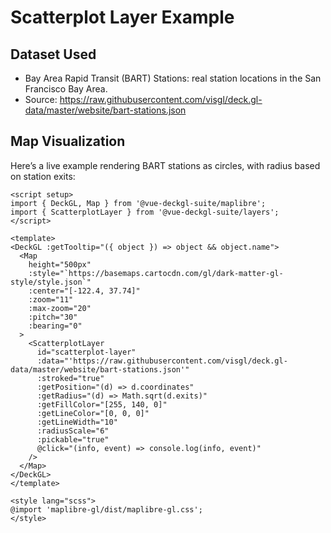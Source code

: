 <script setup>
import { DeckGL, Map } from '@vue-deckgl-suite/maplibre';
import { ScatterplotLayer } from '@vue-deckgl-suite/layers';
import 'maplibre-gl/dist/maplibre-gl.css';
</script>

# Scatterplot Layer Example

## Dataset Used
- Bay Area Rapid Transit (BART) Stations: real station locations in the San Francisco Bay Area.
- Source: https://raw.githubusercontent.com/visgl/deck.gl-data/master/website/bart-stations.json

## Map Visualization
Here’s a live example rendering BART stations as circles, with radius based on station exits:

<ClientOnly>
  <DeckGL :getTooltip="({ object }) => object && object.name">
    <Map
      height="400px"
      :style="`https://basemaps.cartocdn.com/gl/dark-matter-gl-style/style.json`"
      :center="[-122.4, 37.74]"
      :zoom="11"
      :max-zoom="20"
      :pitch="30"
      :bearing="0"
    >
      <ScatterplotLayer
        id="scatterplot-layer"
        :data="'https://raw.githubusercontent.com/visgl/deck.gl-data/master/website/bart-stations.json'"
        :stroked="true"
        :getPosition="(d) => d.coordinates"
        :getRadius="(d) => Math.sqrt(d.exits)"
        :getFillColor="[255, 140, 0]"
        :getLineColor="[0, 0, 0]"
        :getLineWidth="10"
        :radiusScale="6"
        :pickable="true"
        @click="(info, event) => console.log(info, event)"
      />
    </Map>
  </DeckGL>
</ClientOnly>

```vue
<script setup>
import { DeckGL, Map } from '@vue-deckgl-suite/maplibre';
import { ScatterplotLayer } from '@vue-deckgl-suite/layers';
</script>

<template>
<DeckGL :getTooltip="({ object }) => object && object.name">
  <Map
    height="500px"
    :style="`https://basemaps.cartocdn.com/gl/dark-matter-gl-style/style.json`"
    :center="[-122.4, 37.74]"
    :zoom="11"
    :max-zoom="20"
    :pitch="30"
    :bearing="0"
  >
    <ScatterplotLayer
      id="scatterplot-layer"
      :data="'https://raw.githubusercontent.com/visgl/deck.gl-data/master/website/bart-stations.json'"
      :stroked="true"
      :getPosition="(d) => d.coordinates"
      :getRadius="(d) => Math.sqrt(d.exits)"
      :getFillColor="[255, 140, 0]"
      :getLineColor="[0, 0, 0]"
      :getLineWidth="10"
      :radiusScale="6"
      :pickable="true"
      @click="(info, event) => console.log(info, event)"
    />
  </Map>
</DeckGL>
</template>

<style lang="scss">
@import 'maplibre-gl/dist/maplibre-gl.css';
</style>
```